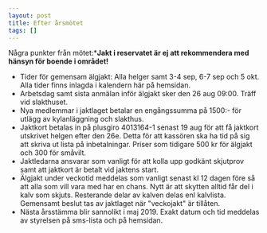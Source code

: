 ```yaml
---
layout: post
title: Efter årsmötet
tags: []
---
```

Några punkter från mötet:***Jakt i reservatet är ej att rekommendera med hänsyn för boende i området!**

 	
   * Tider för gemensam älgjakt: Alla helger samt 3-4 sep, 6-7 sep och 5 okt. Alla tider finns inlagda i kalendern här på hemsidan.
   * Arbetsdag samt sista anmälan inför älgjakt sker den 26 aug 09:00. Träff vid slakthuset.
   * Nya medlemmar i jaktlaget betalar en engångssumma på 1500:- för utlägg av kylanläggning och slakthus.
   * Jaktkort betalas in på plusgiro 4013164-1 senast 19 aug för att få jaktkort utskrivet helgen efter den 26e. Detta för att kassören ska ha tid på sig att skriva ut lista på inbetalningar. Priser som tidigare 500 kr för älgjakt och 300 för småvilt.
   * Jaktledarna ansvarar som vanligt för att kolla upp godkänt skjutprov samt att jaktkort är betalt vid jaktens start.
   * Älgjakt under veckotid meddelas som vanligt senast kl 12 dagen före så att alla som vill vara med har en chans. Nytt är att skytten alltid får del i kalv som skjuts. Resterande delar av kalven delas enl kalvlista. Gemensamt beslut tas av jaktlaget när "veckojakt" är tillåten.
   * Nästa årsstämma blir sannolikt i maj 2019. Exakt datum och tid meddelas av styrelsen på sms-lista och på hemsidan.
